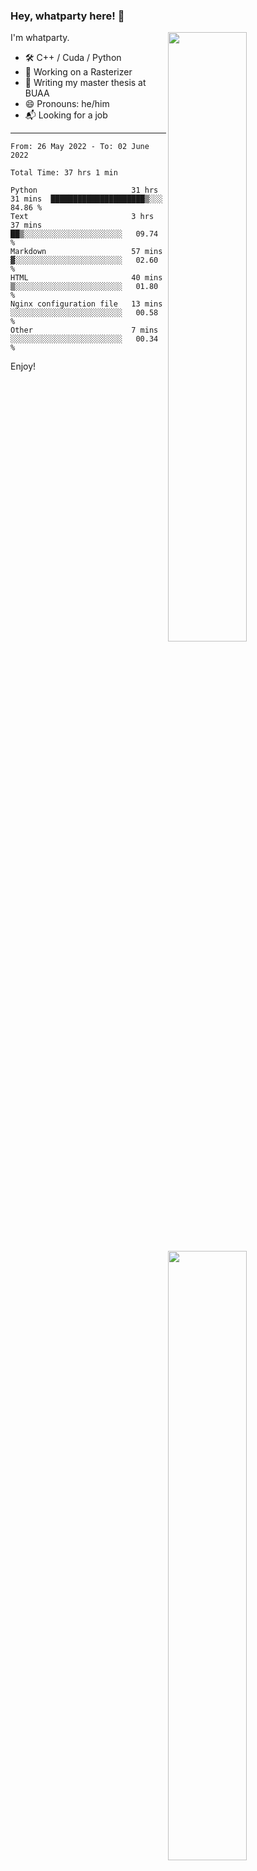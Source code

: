 ### Hey, whatparty here! 👋

[<img align="right" width="50%" src="https://github-readme-stats-ouuan.vercel.app/api?username=whatparty&theme=dark&show_icons=true">](https://metrics.lecoq.io/whatparty#gh-dark-mode-only)
[<img align="right" width="50%" src="https://github-readme-stats-ouuan.vercel.app/api?username=whatparty&show_icons=true">](https://metrics.lecoq.io/whatparty#gh-light-mode-only)

I'm whatparty.

- 🛠️ C++ / Cuda / Python 
- 🔭 Working on a Rasterizer
- 🌱 Writing my master thesis at BUAA
- 😄 Pronouns: he/him
- 📬 Looking for a job

---

<!--START_SECTION:waka-->

```text
From: 26 May 2022 - To: 02 June 2022

Total Time: 37 hrs 1 min

Python                     31 hrs 31 mins  █████████████████████▒░░░   84.86 %
Text                       3 hrs 37 mins   ██▒░░░░░░░░░░░░░░░░░░░░░░   09.74 %
Markdown                   57 mins         ▓░░░░░░░░░░░░░░░░░░░░░░░░   02.60 %
HTML                       40 mins         ▒░░░░░░░░░░░░░░░░░░░░░░░░   01.80 %
Nginx configuration file   13 mins         ░░░░░░░░░░░░░░░░░░░░░░░░░   00.58 %
Other                      7 mins          ░░░░░░░░░░░░░░░░░░░░░░░░░   00.34 %
```

<!--END_SECTION:waka-->

Enjoy!
